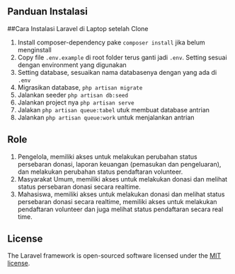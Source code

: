## Panduan Instalasi

##Cara Instalasi Laravel di Laptop setelah Clone

1. Install composer-dependency pake `composer install` jika belum menginstall
2. Copy file `.env.example` di root folder terus ganti jadi `.env`. Setting sesuai dengan environment yang digunakan
5. Setting database, sesuaikan nama databasenya dengan yang ada di `.env`
7. Migrasikan database, `php artisan migrate`
8. Jalankan seeder `php artisan db:seed`
9. Jalankan project nya `php artisan serve`
10. Jalakan `php artisan queue:tabel` utuk membuat database antrian
11. Jalankan `php artisan queue:work` untuk menjalankan antrian

## Role
1. Pengelola, memiliki akses untuk melakukan perubahan status persebaran donasi, laporan keuangan (pemasukan dan pengeluaran), dan melakukan perubahan status pendaftaran volunteer.
2. Masyarakat Umum, memiliki akses untuk melakukan donasi dan melihat status persebaran donasi secara realtime.
3. Mahasiswa, memiliki akses untuk melakukan donasi dan melihat status persebaran donasi secara realtime, memiliki akses untuk melakukan pendaftaran volunteer dan juga melihat status pendaftaran secara real time. 


## License

The Laravel framework is open-sourced software licensed under the [MIT license](https://opensource.org/licenses/MIT).
